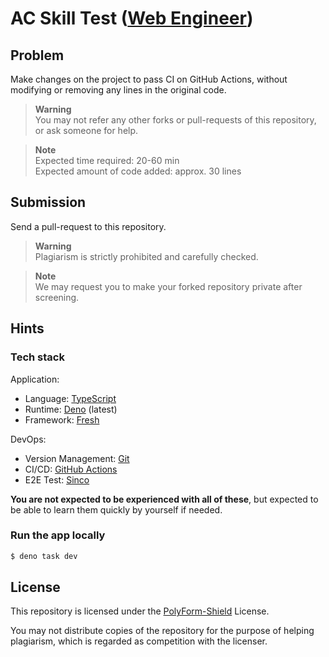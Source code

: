 # AC Skill Test ([Web Engineer](https://activeconnector.notion.site/Active-Connector-Web-Engineer-002bfe6bbd764d5e9790b51651497952))

## Problem

Make changes on the project to pass CI on GitHub Actions, without modifying or
removing any lines in the original code.

> **Warning**\
> You may not refer any other forks or pull-requests of this repository, or ask
> someone for help.

> **Note**\
> Expected time required: 20-60 min\
> Expected amount of code added: approx. 30 lines

## Submission

Send a pull-request to this repository.

> **Warning**\
> Plagiarism is strictly prohibited and carefully checked.

> **Note**\
> We may request you to make your forked repository private after screening.

## Hints

### Tech stack

Application:

- Language: [TypeScript](https://www.typescriptlang.org/)
- Runtime: [Deno](https://deno.land/) (latest)
- Framework: [Fresh](https://fresh.deno.dev/)

DevOps:

- Version Management: [Git](https://git-scm.com/)
- CI/CD: [GitHub Actions](https://github.co.jp/features/actions)
- E2E Test: [Sinco](https://drash.land/sinco/)

**You are not expected to be experienced with all of these**, but expected to be
able to learn them quickly by yourself if needed.

### Run the app locally

```sh
$ deno task dev
```

## License

This repository is licensed under the [PolyForm-Shield](LICENSE.md) License.

You may not distribute copies of the repository for the purpose of helping
plagiarism, which is regarded as competition with the licenser.

